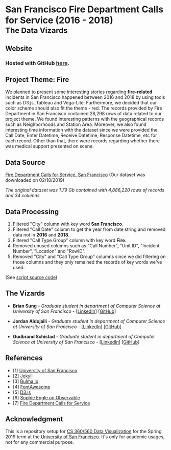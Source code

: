 <h1>
  San Francisco Fire Department Calls for Service (2016 - 2018)
  <small>
    <br>
    The Data Vizards
  </small>
</h1>

## Website

### Hosted with GitHub [here](https://usf-cs360-spring2019.github.io/midterm-the-data-vizards/index.html).

## Project Theme: Fire

We planned to present some interesting stories regarding **fire-related** incidents in San Francisco happened between 2016 and 2018 by using tools such as D3.js, Tableau and Vega-Lite. Furthermore, we decided that our color scheme should also fit the theme - red. The records provided by Fire Department in San Francisco contained 28,298 rows of data related to our project theme. We found interesting patterns with the geographical records such as Neighborhoods and Station Area. Moreover, we also found interesting time information with the dataset since we were provided the Call Date, Enter Datetime, Receive Datetime, Response Datetime, etc for each record. Other than that, there were records regarding whether there was medical support presented on scene.

## Data Source

[Fire Department Calls for Service, San Francisco](https://data.sfgov.org/Public-Safety/Fire-Department-Calls-for-Service/nuek-vuh3) \(Our dataset was downloaded on 02/18/2019\)

*The original dataset was 1.79 Gb contained with 4,886,220 rows of records and 34 columns.*

## Data Processing

1. Filtered "City" column with key word **San Francisco**.
2. Filtered "Call Date" column to get the year from date string and removed data not in **2016** and **2018**.
3. Filtered "Call Type Group" column with key word **Fire**.
4. Removed unused columns such as "Call Number", "Unit ID", "Incident Number", "Location" and "RowID".
5. Removed "City" and "Call Type Group" columns since we did filtering on those columns and they only remained the records of key words we've used.

\(See [script source code](https://github.com/usf-cs360-spring2019/midterm-the-data-vizards/tree/gh-pages/data)\)

## The Vizards

* **Brian Sung** - *Graduate student in department of Computer Science at University of San Francisco* - \[[LinkedIn](https://www.linkedin.com/in/ohbriansung/)\] \[[GitHub](https://github.com/ohbriansung)\]

* **Jordan Aldujaili** - *Graduate student in department of Computer Science at University of San Francisco* - \[[LinkedIn](https://www.linkedin.com/in/jaldujaili/)\] \[[GitHub](https://github.com/jaldujaili)\]

* **Gudbrand Schistad** - *Graduate student in department of Computer Science at University of San Francisco* - \[[LinkedIn](https://www.linkedin.com/in/gudbrand-schistad/)\] \[[GitHub](https://github.com/gudbrandsc)\]

## References
* \[1\] [University of San Francisco](https://www.usfca.edu/)
* \[2\] [Jekyll](https://help.github.com/articles/setting-up-your-github-pages-site-locally-with-jekyll/)
* \[3\] [Bulma.io](https://bulma.io/)
* \[4\] [FontAwesome](https://fontawesome.com/)
* \[5\] [D3.js](https://d3js.org)
* \[6\] [Sophie Engle on Observable](https://observablehq.com/@sjengle)
* \[7\] [Fire Department Calls for Service](https://data.sfgov.org/Public-Safety/Fire-Department-Calls-for-Service/nuek-vuh3)

## Acknowledgment

This is a repository setup for [CS 360/560 Data Visualization](/) for the Spring 2019 term at the [University of San Francisco](https://www.usfca.edu/). It's only for academic usages, not for any commercial purpose.
